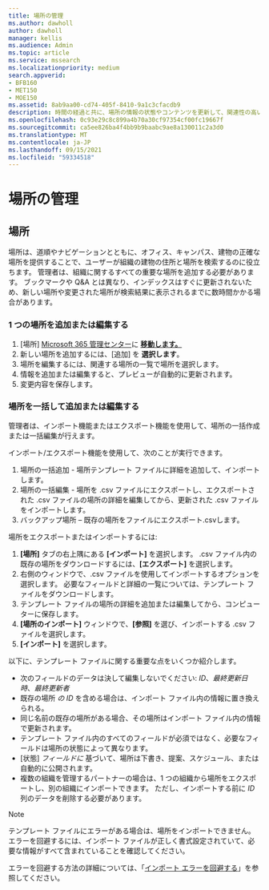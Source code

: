 ```yaml
---
title: 場所の管理
ms.author: dawholl
author: dawholl
manager: kellis
ms.audience: Admin
ms.topic: article
ms.service: mssearch
ms.localizationpriority: medium
search.appverid:
- BFB160
- MET150
- MOE150
ms.assetid: 8ab9aa00-cd74-405f-8410-9a1c3cfacdb9
description: 時間の経過と共に、場所の情報の状態やコンテンツを更新して、関連性の高い状態を維持することが必要になる場合があります。
ms.openlocfilehash: 0c93e29c8c899a4b70a30cf97354cf00fc19667f
ms.sourcegitcommit: ca5ee826ba4f4bb9b9baabc9ae8a130011c2a3d0
ms.translationtype: MT
ms.contentlocale: ja-JP
ms.lasthandoff: 09/15/2021
ms.locfileid: "59334518"
---
```

# <a name="manage-locations"></a>場所の管理

## <a name="location"></a>場所

場所は、道順やナビゲーションとともに、オフィス、キャンパス、建物の正確な場所を提供することで、ユーザーが組織の建物の住所と場所を検索するのに役立ちます。 管理者は、組織に関するすべての重要な場所を追加する必要があります。 ブックマークや Q&A とは異なり、インデックスはすぐに更新されないため、新しい場所や変更された場所が検索結果に表示されるまでに数時間かかる場合があります。

### <a name="add-or-edit-a-single-location"></a>1 つの場所を追加または編集する

1. [場所] [Microsoft 365 管理センター](https://admin.microsoft.com)に [**移動します。**](https://admin.microsoft.com/Adminportal/Home#/MicrosoftSearch/locations)
1. 新しい場所を追加するには、[追加] を **選択します**。
1. 場所を編集するには、関連する場所の一覧で場所を選択します。
1. 情報を追加または編集すると、プレビューが自動的に更新されます。
1. 変更内容を保存します。

### <a name="bulk-add-or-edit-locations"></a>場所を一括して追加または編集する

管理者は、インポート機能またはエクスポート機能を使用して、場所の一括作成または一括編集が行えます。

インポート/エクスポート機能を使用して、次のことが実行できます。

1. 場所の一括追加 - 場所テンプレート ファイルに詳細を追加して、インポートします。
1. 場所の一括編集 - 場所を .csv ファイルにエクスポートし、エクスポートされた .csv ファイルの場所の詳細を編集してから、更新された .csv ファイルをインポートします。
1. バックアップ場所 – 既存の場所をファイルにエクスポート.csvします。

場所をエクスポートまたはインポートするには:

1. **[場所]** タブの右上隅にある **[インポート]** を選択します。
.csv ファイル内の既存の場所をダウンロードするには、**[エクスポート]** を選択します。
1. 右側のウィンドウで、.csv ファイルを使用してインポートするオプションを選択します。
必要なフィールドと詳細の一覧については、テンプレート ファイルをダウンロードします。
1. テンプレート ファイルの場所の詳細を追加または編集してから、コンピューターに保存します。
1. **[場所のインポート]** ウィンドウで、**[参照]** を選び、インポートする .csv ファイルを選択します。
1. **[インポート]** を選択します。

以下に、テンプレート ファイルに関する重要な点をいくつか紹介します。

- 次のフィールドのデータは決して編集しないでください: *ID*、*最終更新日時*、*最終更新者*
- 既存の場所 *の ID* を含める場合は、インポート ファイル内の情報に置き換えられる。
- 同じ名前の既存の場所がある場合、その場所はインポート ファイル内の情報で更新されます。
- テンプレート ファイル内のすべてのフィールドが必須ではなく、必要なフィールドは場所の状態によって異なります。
- [状態] *フィールドに* 基づいて、場所は下書き、提案、スケジュール、または自動的に公開されます。
- 複数の組織を管理するパートナーの場合は、1 つの組織から場所をエクスポートし、別の組織にインポートできます。 ただし、インポートする前に *ID* 列のデータを削除する必要があります。

> [!NOTE]
> テンプレート ファイルにエラーがある場合は、場所をインポートできません。 エラーを回避するには、インポート ファイルが正しく書式設定されていて、必要な情報がすべて含まれていることを確認してください。

エラーを回避する方法の詳細については、「[インポート エラーを回避する](manage-bookmarks.md#prevent-import-errors)」を参照してください。

